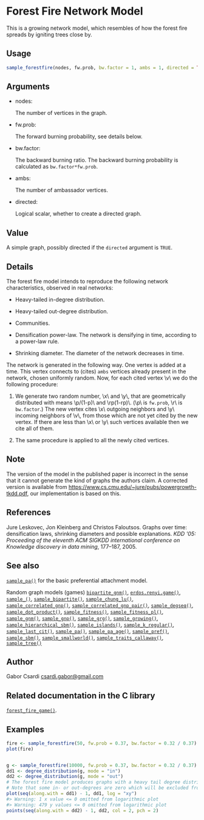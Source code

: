 # Forest Fire Network Model

This is a growing network model, which resembles of how the forest fire
spreads by igniting trees close by.

## Usage

``` r
sample_forestfire(nodes, fw.prob, bw.factor = 1, ambs = 1, directed = TRUE)
```

## Arguments

- nodes:

  The number of vertices in the graph.

- fw.prob:

  The forward burning probability, see details below.

- bw.factor:

  The backward burning ratio. The backward burning probability is
  calculated as `bw.factor*fw.prob`.

- ambs:

  The number of ambassador vertices.

- directed:

  Logical scalar, whether to create a directed graph.

## Value

A simple graph, possibly directed if the `directed` argument is `TRUE`.

## Details

The forest fire model intends to reproduce the following network
characteristics, observed in real networks:

- Heavy-tailed in-degree distribution.

- Heavy-tailed out-degree distribution.

- Communities.

- Densification power-law. The network is densifying in time, according
  to a power-law rule.

- Shrinking diameter. The diameter of the network decreases in time.

The network is generated in the following way. One vertex is added at a
time. This vertex connects to (cites) `ambs` vertices already present in
the network, chosen uniformly random. Now, for each cited vertex \\v\\
we do the following procedure:

1.  We generate two random number, \\x\\ and \\y\\, that are
    geometrically distributed with means \\p/(1-p)\\ and \\rp(1-rp)\\.
    (\\p\\ is `fw.prob`, \\r\\ is `bw.factor`.) The new vertex cites
    \\x\\ outgoing neighbors and \\y\\ incoming neighbors of \\v\\, from
    those which are not yet cited by the new vertex. If there are less
    than \\x\\ or \\y\\ such vertices available then we cite all of
    them.

2.  The same procedure is applied to all the newly cited vertices.

## Note

The version of the model in the published paper is incorrect in the
sense that it cannot generate the kind of graphs the authors claim. A
corrected version is available from
<https://www.cs.cmu.edu/~jure/pubs/powergrowth-tkdd.pdf>, our
implementation is based on this.

## References

Jure Leskovec, Jon Kleinberg and Christos Faloutsos. Graphs over time:
densification laws, shrinking diameters and possible explanations. *KDD
'05: Proceeding of the eleventh ACM SIGKDD international conference on
Knowledge discovery in data mining*, 177–187, 2005.

## See also

[`sample_pa()`](https://r.igraph.org/reference/sample_pa.md) for the
basic preferential attachment model.

Random graph models (games)
[`bipartite_gnm()`](https://r.igraph.org/reference/sample_bipartite_gnm.md),
[`erdos.renyi.game()`](https://r.igraph.org/reference/erdos.renyi.game.md),
[`sample_()`](https://r.igraph.org/reference/sample_.md),
[`sample_bipartite()`](https://r.igraph.org/reference/sample_bipartite.md),
[`sample_chung_lu()`](https://r.igraph.org/reference/sample_chung_lu.md),
[`sample_correlated_gnp()`](https://r.igraph.org/reference/sample_correlated_gnp.md),
[`sample_correlated_gnp_pair()`](https://r.igraph.org/reference/sample_correlated_gnp_pair.md),
[`sample_degseq()`](https://r.igraph.org/reference/sample_degseq.md),
[`sample_dot_product()`](https://r.igraph.org/reference/sample_dot_product.md),
[`sample_fitness()`](https://r.igraph.org/reference/sample_fitness.md),
[`sample_fitness_pl()`](https://r.igraph.org/reference/sample_fitness_pl.md),
[`sample_gnm()`](https://r.igraph.org/reference/sample_gnm.md),
[`sample_gnp()`](https://r.igraph.org/reference/sample_gnp.md),
[`sample_grg()`](https://r.igraph.org/reference/sample_grg.md),
[`sample_growing()`](https://r.igraph.org/reference/sample_growing.md),
[`sample_hierarchical_sbm()`](https://r.igraph.org/reference/sample_hierarchical_sbm.md),
[`sample_islands()`](https://r.igraph.org/reference/sample_islands.md),
[`sample_k_regular()`](https://r.igraph.org/reference/sample_k_regular.md),
[`sample_last_cit()`](https://r.igraph.org/reference/sample_last_cit.md),
[`sample_pa()`](https://r.igraph.org/reference/sample_pa.md),
[`sample_pa_age()`](https://r.igraph.org/reference/sample_pa_age.md),
[`sample_pref()`](https://r.igraph.org/reference/sample_pref.md),
[`sample_sbm()`](https://r.igraph.org/reference/sample_sbm.md),
[`sample_smallworld()`](https://r.igraph.org/reference/sample_smallworld.md),
[`sample_traits_callaway()`](https://r.igraph.org/reference/sample_traits_callaway.md),
[`sample_tree()`](https://r.igraph.org/reference/sample_tree.md)

## Author

Gabor Csardi <csardi.gabor@gmail.com>

## Related documentation in the C library

[`forest_fire_game()`](https://igraph.org/c/html/latest/igraph-Generators.html#igraph_forest_fire_game).

## Examples

``` r
fire <- sample_forestfire(50, fw.prob = 0.37, bw.factor = 0.32 / 0.37)
plot(fire)


g <- sample_forestfire(10000, fw.prob = 0.37, bw.factor = 0.32 / 0.37)
dd1 <- degree_distribution(g, mode = "in")
dd2 <- degree_distribution(g, mode = "out")
# The forest fire model produces graphs with a heavy tail degree distribution.
# Note that some in- or out-degrees are zero which will be excluded from the logarithmic plot.
plot(seq(along.with = dd1) - 1, dd1, log = "xy")
#> Warning: 1 x value <= 0 omitted from logarithmic plot
#> Warning: 479 y values <= 0 omitted from logarithmic plot
points(seq(along.with = dd2) - 1, dd2, col = 2, pch = 2)
```
